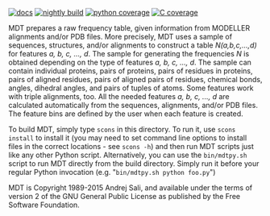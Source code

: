 [![docs](https://readthedocs.org/projects/mdt/badge/)](https://salilab.org/mdt/doc/) [![nightly build](https://salilab.org/nightly/stat/?s=mdt&t=build)](https://salilab.org/nightly/mdt/) [![python coverage](https://salilab.org/nightly/stat/?s=mdt&t=python)](https://salilab.org/nightly/mdt/logs/coverage/python/) [![C coverage](https://salilab.org/nightly/stat/?s=mdt&t=c)](https://salilab.org/nightly/mdt/logs/coverage/c/)

MDT prepares a raw frequency table, given information from MODELLER alignments
and/or PDB files. More precisely, MDT uses a sample of sequences, structures,
and/or alignments to construct a table *N(a,b,c,...,d)* for features
*a, b, c, ..., d*. The sample for generating the frequencies *N* is obtained
depending on the type of features *a, b, c, ..., d*. The sample can contain
individual proteins, pairs of proteins, pairs of residues in proteins,
pairs of aligned residues, pairs of aligned pairs of residues, chemical bonds,
angles, dihedral angles, and pairs of tuples of atoms. Some features work
with triple alignments, too. All the needed features *a, b, c, ..., d*
are calculated automatically from the sequences, alignments, and/or PDB files.
The feature bins are defined by the user when each feature is created.

To build MDT, simply type `scons` in this directory. To run it, use
`scons install` to install it (you may need to set command line options to
install files in the correct locations - see `scons -h`) and then run MDT
scripts just like any other Python script. Alternatively, you can use the
`bin/mdtpy.sh` script to run MDT directly from the build directory. Simply
run it before your regular Python invocation
(e.g. "`bin/mdtpy.sh python foo.py`")

MDT is Copyright 1989-2015 Andrej Sali, and available under the terms of
version 2 of the GNU General Public License as published by the
Free Software Foundation.
